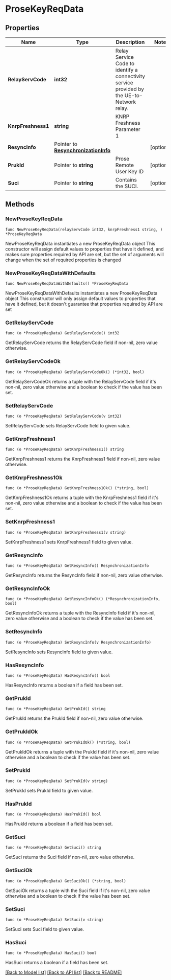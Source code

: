 # ProseKeyReqData

## Properties

Name | Type | Description | Notes
------------ | ------------- | ------------- | -------------
**RelayServCode** | **int32** | Relay Service Code to identify a connectivity service provided by the UE-to-Network relay.  | 
**KnrpFreshness1** | **string** | KNRP Freshness Parameter 1 | 
**ResyncInfo** | Pointer to [**ResynchronizationInfo**](ResynchronizationInfo.md) |  | [optional] 
**PrukId** | Pointer to **string** | Prose Remote User Key ID | [optional] 
**Suci** | Pointer to **string** | Contains the SUCI. | [optional] 

## Methods

### NewProseKeyReqData

`func NewProseKeyReqData(relayServCode int32, knrpFreshness1 string, ) *ProseKeyReqData`

NewProseKeyReqData instantiates a new ProseKeyReqData object
This constructor will assign default values to properties that have it defined,
and makes sure properties required by API are set, but the set of arguments
will change when the set of required properties is changed

### NewProseKeyReqDataWithDefaults

`func NewProseKeyReqDataWithDefaults() *ProseKeyReqData`

NewProseKeyReqDataWithDefaults instantiates a new ProseKeyReqData object
This constructor will only assign default values to properties that have it defined,
but it doesn't guarantee that properties required by API are set

### GetRelayServCode

`func (o *ProseKeyReqData) GetRelayServCode() int32`

GetRelayServCode returns the RelayServCode field if non-nil, zero value otherwise.

### GetRelayServCodeOk

`func (o *ProseKeyReqData) GetRelayServCodeOk() (*int32, bool)`

GetRelayServCodeOk returns a tuple with the RelayServCode field if it's non-nil, zero value otherwise
and a boolean to check if the value has been set.

### SetRelayServCode

`func (o *ProseKeyReqData) SetRelayServCode(v int32)`

SetRelayServCode sets RelayServCode field to given value.


### GetKnrpFreshness1

`func (o *ProseKeyReqData) GetKnrpFreshness1() string`

GetKnrpFreshness1 returns the KnrpFreshness1 field if non-nil, zero value otherwise.

### GetKnrpFreshness1Ok

`func (o *ProseKeyReqData) GetKnrpFreshness1Ok() (*string, bool)`

GetKnrpFreshness1Ok returns a tuple with the KnrpFreshness1 field if it's non-nil, zero value otherwise
and a boolean to check if the value has been set.

### SetKnrpFreshness1

`func (o *ProseKeyReqData) SetKnrpFreshness1(v string)`

SetKnrpFreshness1 sets KnrpFreshness1 field to given value.


### GetResyncInfo

`func (o *ProseKeyReqData) GetResyncInfo() ResynchronizationInfo`

GetResyncInfo returns the ResyncInfo field if non-nil, zero value otherwise.

### GetResyncInfoOk

`func (o *ProseKeyReqData) GetResyncInfoOk() (*ResynchronizationInfo, bool)`

GetResyncInfoOk returns a tuple with the ResyncInfo field if it's non-nil, zero value otherwise
and a boolean to check if the value has been set.

### SetResyncInfo

`func (o *ProseKeyReqData) SetResyncInfo(v ResynchronizationInfo)`

SetResyncInfo sets ResyncInfo field to given value.

### HasResyncInfo

`func (o *ProseKeyReqData) HasResyncInfo() bool`

HasResyncInfo returns a boolean if a field has been set.

### GetPrukId

`func (o *ProseKeyReqData) GetPrukId() string`

GetPrukId returns the PrukId field if non-nil, zero value otherwise.

### GetPrukIdOk

`func (o *ProseKeyReqData) GetPrukIdOk() (*string, bool)`

GetPrukIdOk returns a tuple with the PrukId field if it's non-nil, zero value otherwise
and a boolean to check if the value has been set.

### SetPrukId

`func (o *ProseKeyReqData) SetPrukId(v string)`

SetPrukId sets PrukId field to given value.

### HasPrukId

`func (o *ProseKeyReqData) HasPrukId() bool`

HasPrukId returns a boolean if a field has been set.

### GetSuci

`func (o *ProseKeyReqData) GetSuci() string`

GetSuci returns the Suci field if non-nil, zero value otherwise.

### GetSuciOk

`func (o *ProseKeyReqData) GetSuciOk() (*string, bool)`

GetSuciOk returns a tuple with the Suci field if it's non-nil, zero value otherwise
and a boolean to check if the value has been set.

### SetSuci

`func (o *ProseKeyReqData) SetSuci(v string)`

SetSuci sets Suci field to given value.

### HasSuci

`func (o *ProseKeyReqData) HasSuci() bool`

HasSuci returns a boolean if a field has been set.


[[Back to Model list]](../README.md#documentation-for-models) [[Back to API list]](../README.md#documentation-for-api-endpoints) [[Back to README]](../README.md)


